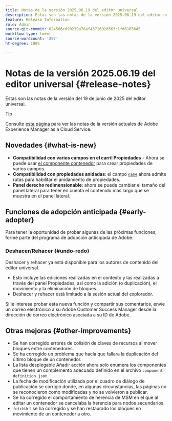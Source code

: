 ```yaml
---
title: Notas de la versión 2025.06.19 del editor universal
description: Estas son las notas de la versión 2025.06.19 del editor universal.
feature: Release Information
role: Admin
source-git-commit: 024586cd90239a76af4371602d563c1fd6165645
workflow-type: tm+mt
source-wordcount: '297'
ht-degree: 100%

---
```



# Notas de la versión 2025.06.19 del editor universal {#release-notes}

Estas son las notas de la versión del 19 de junio de 2025 del editor universal.

>[!TIP]
>
>Consulte [esta página](/help/release-notes/release-notes-cloud/release-notes-current.md) para ver las notas de la versión actuales de Adobe Experience Manager as a Cloud Service.

## Novedades {#what-is-new}

* **Compatibilidad con varios campos en el carril Propiedades** -
  Ahora se puede usar [el componente contenedor](/help/implementing/universal-editor/field-types.md#container) para crear propiedades de varios campos.
* **Compatibilidad con propiedades anidadas**: el campo [`name`](/help/implementing/universal-editor/field-types.md#nesting) ahora admite rutas para habilitar el anidamiento de propiedades.
* **Panel derecho redimensionable**: ahora se puede cambiar el tamaño del panel lateral para tener en cuenta el contenido más largo que se muestra en el panel lateral.

## Funciones de adopción anticipada {#early-adopter}

Para tener la oportunidad de probar algunas de las próximas funciones, forme parte del programa de adopción anticipada de Adobe.

### **Deshacer/Rehacer** {#undo-redo}

Deshacer y rehacer ya está disponible para los autores de contenido del editor universal.

* Esto incluye las ediciones realizadas en el contexto y las realizadas a través del panel Propiedades, así como la adición (o duplicación), el movimiento y la eliminación de bloques.
* Deshacer y rehacer está limitado a la sesión actual del explorador.

Si le interesa probar esta nueva función y compartir sus comentarios, envíe un correo electrónico a su Adobe Customer Success Manager desde la dirección de correo electrónico asociada a su ID de Adobe.

## Otras mejoras {#other-improvements}

* Se han corregido errores de colisión de claves de recursos al mover bloques entre contenedores.
* Se ha corregido un problema que hacía que fallara la duplicación del último bloque de un contenedor.
* La lista desplegable Añadir acción ahora solo enumera los componentes que tienen un complemento adecuado definido en el archivo `component-definition.json`.
* La fecha de modificación utilizada por el cuadro de diálogo de publicación se corrigió donde, en algunas circunstancias, las páginas no se reconocieron como modificadas y no se volvieron a publicar.
* Se ha corregido el comportamiento de herencia de MSM en el que al editar un contenedor se cancelaba la herencia para nodos secundarios.
* `fetchUrl` se ha corregido y se han restaurado los bloques en movimiento de un contenedor a otro.
